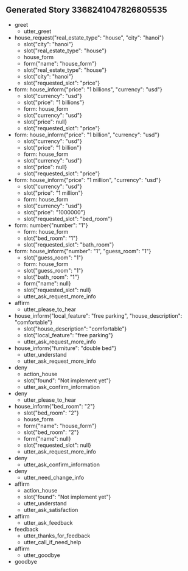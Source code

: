 
## Generated Story 3368241047826805535
* greet
    - utter_greet
* house_request{"real_estate_type": "house", "city": "hanoi"}
    - slot{"city": "hanoi"}
    - slot{"real_estate_type": "house"}
    - house_form
    - form{"name": "house_form"}
    - slot{"real_estate_type": "house"}
    - slot{"city": "hanoi"}
    - slot{"requested_slot": "price"}
* form: house_inform{"price": "1 billions", "currency": "usd"}
    - slot{"currency": "usd"}
    - slot{"price": "1 billions"}
    - form: house_form
    - slot{"currency": "usd"}
    - slot{"price": null}
    - slot{"requested_slot": "price"}
* form: house_inform{"price": "1 billion", "currency": "usd"}
    - slot{"currency": "usd"}
    - slot{"price": "1 billion"}
    - form: house_form
    - slot{"currency": "usd"}
    - slot{"price": null}
    - slot{"requested_slot": "price"}
* form: house_inform{"price": "1 million", "currency": "usd"}
    - slot{"currency": "usd"}
    - slot{"price": "1 million"}
    - form: house_form
    - slot{"currency": "usd"}
    - slot{"price": "1000000"}
    - slot{"requested_slot": "bed_room"}
* form: number{"number": "1"}
    - form: house_form
    - slot{"bed_room": "1"}
    - slot{"requested_slot": "bath_room"}
* form: house_inform{"number": "1", "guess_room": "1"}
    - slot{"guess_room": "1"}
    - form: house_form
    - slot{"guess_room": "1"}
    - slot{"bath_room": "1"}
    - form{"name": null}
    - slot{"requested_slot": null}
    - utter_ask_request_more_info
* affirm
    - utter_please_to_hear
* house_inform{"local_feature": "free parking", "house_description": "comfortable"}
    - slot{"house_description": "comfortable"}
    - slot{"local_feature": "free parking"}
    - utter_ask_request_more_info
* house_inform{"furniture": "double bed"}
    - utter_understand
    - utter_ask_request_more_info
* deny
    - action_house
    - slot{"found": "Not implement yet"}
    - utter_ask_confirm_information
* deny
    - utter_please_to_hear
* house_inform{"bed_room": "2"}
    - slot{"bed_room": "2"}
    - house_form
    - form{"name": "house_form"}
    - slot{"bed_room": "2"}
    - form{"name": null}
    - slot{"requested_slot": null}
    - utter_ask_request_more_info
* deny
    - utter_ask_confirm_information
* deny
    - utter_need_change_info
* affirm
    - action_house
    - slot{"found": "Not implement yet"}
    - utter_understand
    - utter_ask_satisfaction
* affirm
    - utter_ask_feedback
* feedback
    - utter_thanks_for_feedback
    - utter_call_if_need_help
* affirm
    - utter_goodbye
* goodbye